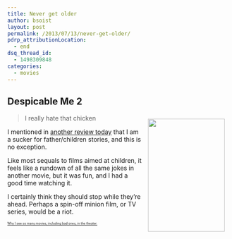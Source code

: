 ```yaml
---
title: Never get older
author: bsoist
layout: post
permalink: /2013/07/13/never-get-older/
pdrp_attributionLocation:
  - end
dsq_thread_id:
  - 1498309848
categories:
  - movies
---
```

## Despicable Me 2

<div style="float:right;padding:10px;">
  <a href="http://www.amazon.com/gp/product/B00DD49R0E/ref=as_li_ss_il?ie=UTF8&#038;camp=1789&#038;creative=390957&#038;creativeASIN=B00DD49R0E&#038;linkCode=as2&#038;tag=weifyoasme-20"><img width="174.5" height="255.5" border="0" src="http://ws-na.amazon-adsystem.com/widgets/q?_encoding=UTF8&#038;ASIN=B00DD49R0E&#038;Format=_SX500_&#038;ID=AsinImage&#038;MarketPlace=US&#038;ServiceVersion=20070822&#038;WS=1&#038;tag=weifyoasme-20" /></a><img src="http://ir-na.amazon-adsystem.com/e/ir?t=weifyoasme-20&#038;l=as2&#038;o=1&#038;a=B00DD49R0E" width="1" height="1" border="0" alt="" style="border:none !important; margin:0px !important;" />
</div>

> I really hate that chicken

I mentioned in [another review today][1] that I am a sucker for father/children stories, and this is no exception.

Like most sequals to films aimed at children, it feels like a rundown of all the same jokes in another movie, but it was fun, and I had a good time watching it.

I certainly think they should stop while they&#8217;re ahead. Perhaps a spin-off minion film, or TV series, would be a riot.

<p style="font-size:0.5em;">
  <a href="http://whsjr.soistmann.com/oped/movie-pass/">Why I see so many movies, including bad ones, in the theater.</a>
</p>

<div style="clear:both;">
  &nbsp;
</div>

<img style="opacity: 0;position: absolute;top:0; left:0" src="http://ws-na.amazon-adsystem.com/widgets/q?_encoding=UTF8&#038;ASIN=B00DD49R0E&#038;Format=_SX500_&#038;ID=AsinImage&#038;MarketPlace=US&#038;ServiceVersion=20070822&#038;WS=1&#038;tag=weifyoasme-20" />

 [1]: http://whsjr.soistmann.com/oped/2013/07/13/you-think-we-can-squeeze-one-more-cliche-in-this-film/
